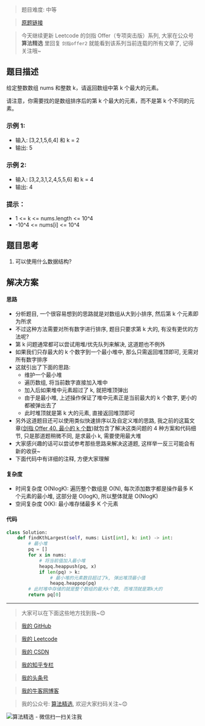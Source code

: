 > 题目难度: 中等

> [原题链接](https://leetcode.cn/problems/xx4gT2/)

> 今天继续更新 Leetcode 的剑指 Offer（专项突击版）系列, 大家在公众号 **算法精选** 里回复 `剑指offer2` 就能看到该系列当前连载的所有文章了, 记得关注哦~

## 题目描述

给定整数数组 nums 和整数 k，请返回数组中第 k 个最大的元素。

请注意，你需要找的是数组排序后的第 k 个最大的元素，而不是第 k 个不同的元素。

### 示例 1:

- 输入: [3,2,1,5,6,4] 和 k = 2
- 输出: 5

### 示例 2:

- 输入: [3,2,3,1,2,4,5,5,6] 和 k = 4
- 输出: 4

### 提示：

- 1 <= k <= nums.length <= 10^4
- -10^4 <= nums[i] <= 10^4

## 题目思考

1. 可以使用什么数据结构?

## 解决方案

#### 思路

- 分析题目, 一个很容易想到的思路就是对数组从大到小排序, 然后第 k 个元素即为所求
- 不过这种方法需要对所有数字进行排序, 题目只要求第 k 大的, 有没有更优的方法呢?
- 第 k 问题通常都可以尝试用堆/优先队列来解决, 这道题也不例外
- 如果我们只存最大的 k 个数字到一个最小堆中, 那么只需返回堆顶即可, 无需对所有数字排序
- 这就引出了下面的思路:
  - 维护一个最小堆
  - 遍历数组, 将当前数字直接加入堆中
  - 加入后如果堆中元素超过了 k, 就把堆顶弹出
  - 由于是最小堆, 上述操作保证了堆中元素正是当前最大的 k 个数字, 更小的都被弹出去了
  - 此时堆顶就是第 k 大的元素, 直接返回堆顶即可
- 另外这道题目还可以使用类似快速排序以及自定义堆的思路, 我之前的这篇文章([剑指 Offer 40. 最小的 k 个数](https://mp.weixin.qq.com/s?__biz=MzA5MDk1MjI5MA==&mid=2247484070&idx=1&sn=8fa7c1585b8e32ad4de8e4ec9944a0ef&token=1670165997&lang=zh_CN#rd))就包含了解决这类问题的 4 种方案和代码细节, 只是那道题稍微不同, 是求最小 k, 需要使用最大堆
- 大家感兴趣的话可以尝试参考那些思路来解决这道题, 这样举一反三可能会有新的收获~
- 下面代码中有详细的注释, 方便大家理解

#### 复杂度

- 时间复杂度 O(NlogK): 遍历整个数组是 O(N), 每次添加数字都是操作最多 K 个元素的最小堆, 这部分是 O(logK), 所以整体就是 O(NlogK)
- 空间复杂度 O(K): 最小堆存储最多 K 个元素

#### 代码

```python
class Solution:
    def findKthLargest(self, nums: List[int], k: int) -> int:
        # 最小堆
        pq = []
        for x in nums:
            # 将当前值加入最小堆
            heapq.heappush(pq, x)
            if len(pq) > k:
                # 最小堆的元素数目超过了k, 弹出堆顶最小值
                heapq.heappop(pq)
        # 此时堆中存储的就是整个数组的最大k个数, 而堆顶就是第k大的
        return pq[0]
```

---

> 大家可以在下面这些地方找到我~😊

> [我的 GitHub](https://github.com/zjulyx)

> [我的 Leetcode](https://leetcode-cn.com/u/suibianfahui/)

> [我的 CSDN](https://me.csdn.net/zjulyx1993)

> [我的知乎专栏](https://zhuanlan.zhihu.com/c_1242508721932464128)

> [我的头条号](https://www.toutiao.com/c/user/1090304683804520/#mid=1671643017345028)

> [我的牛客网博客](https://blog.nowcoder.net/zjulyx)

> 我的公众号: [算法精选](https://mp.weixin.qq.com/s?__biz=MzA5MDk1MjI5MA==&mid=2247484158&idx=1&sn=90176bac32cf7af40e4074c721fd8a95&chksm=900285f3a7750ce5a068c9c9773781461819633f2fd60533732637ec9520c908371ebc218d49&scene=178&cur_album_id=1386231241346859009#rd), 欢迎大家扫码关注~😊

![算法精选 - 微信扫一扫关注我](https://pic1.zhimg.com/80/v2-7c988a7b35886df51596ef23616764ac_1440w.jpg)
